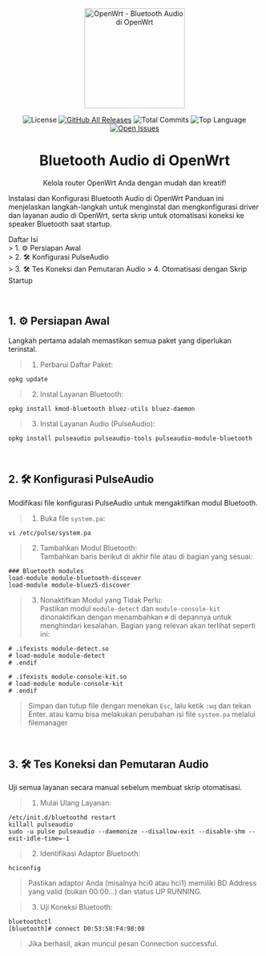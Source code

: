 <div align="center">
<img src="https://upload.wikimedia.org/wikipedia/commons/9/92/Openwrt_Logo.svg" alt="OpenWrt - Bluetooth Audio di OpenWrt" width="200"/>

![License](https://img.shields.io/github/license/fahrulariza/OpenWRT-Pulse-Audio)
[![GitHub All Releases](https://img.shields.io/github/downloads/fahrulariza/OpenWRT-Pulse-Audio/total)](https://github.com/fahrulariza/OpenWRT-Pulse-Audio/releases)
![Total Commits](https://img.shields.io/github/commit-activity/t/fahrulariza/OpenWRT-Pulse-Audio)
![Top Language](https://img.shields.io/github/languages/top/fahrulariza/OpenWRT-Pulse-Audio)
[![Open Issues](https://img.shields.io/github/issues/fahrulariza/OpenWRT-Pulse-Audio)](https://github.com/fahrulariza/OpenWRT-Pulse-Audio/issues)

<h1>Bluetooth Audio di OpenWrt</h1>
<p>Kelola router OpenWrt Anda dengan mudah dan kreatif!</p>
</div>

Instalasi dan Konfigurasi Bluetooth Audio di OpenWrt
Panduan ini menjelaskan langkah-langkah untuk menginstal dan mengkonfigurasi driver dan layanan audio di OpenWrt, serta skrip untuk otomatisasi koneksi ke speaker Bluetooth saat startup.

<p>
Daftar Isi
  <br>
>  1. ⚙️ Persiapan Awal<br>
>  2. 🛠️ Konfigurasi PulseAudio<br>
>  3. 🛠️ Tes Koneksi dan Pemutaran Audio
>  4. Otomatisasi dengan Skrip Startup
</p>
<br>

## 1. ⚙️ Persiapan Awal
Langkah pertama adalah memastikan semua paket yang diperlukan terinstal.
> 1. Perbarui Daftar Paket:
```
opkg update
```
> 2. Instal Layanan Bluetooth:
```
opkg install kmod-bluetooth bluez-utils bluez-daemon
```
> 3. Instal Layanan Audio (PulseAudio):
```
opkg install pulseaudio pulseaudio-tools pulseaudio-module-bluetooth
```
<br>

## 2. 🛠️ Konfigurasi PulseAudio
Modifikasi file konfigurasi PulseAudio untuk mengaktifkan modul Bluetooth.<br>

> 1. Buka file `system.pa`:

```
vi /etc/pulse/system.pa
```
> 2. Tambahkan Modul Bluetooth:<br>
>    Tambahkan baris berikut di akhir file atau di bagian yang sesuai:<br>
```
### Bluetooth modules
load-module module-bluetooth-discover
load-module module-bluez5-discover
```
> 3. Nonaktifkan Modul yang Tidak Perlu:<br>
>    Pastikan modul `module-detect` dan `module-console-kit` dinonaktifkan dengan menambahkan `#` di depannya untuk menghindari kesalahan. Bagian yang relevan akan terlihat seperti ini:
```
# .ifexists module-detect.so
# load-module module-detect
# .endif

# .ifexists module-console-kit.so
# load-module module-console-kit
# .endif
```
> Simpan dan tutup file dengan menekan `Esc`, lalu ketik `:wq` dan tekan Enter.
> atau kamu bisa melakukan perubahan isi file `system.pa` melalui filemanager
<br>

## 3. 🛠️ Tes Koneksi dan Pemutaran Audio
Uji semua layanan secara manual sebelum membuat skrip otomatisasi.

> 1. Mulai Ulang Layanan:
```
/etc/init.d/bluetoothd restart
killall pulseaudio
sudo -u pulse pulseaudio --daemonize --disallow-exit --disable-shm --exit-idle-time=-1
```
> 2. Identifikasi Adaptor Bluetooth:
```
hciconfig
```
>   Pastikan adaptor Anda (misalnya hci0 atau hci1) memiliki BD Address yang valid (bukan 00:00...) dan status UP RUNNING.

> 3. Uji Koneksi Bluetooth:
```
bluetoothctl
[bluetooth]# connect D0:53:58:F4:98:08
```
>   Jika berhasil, akan muncul pesan Connection successful.






